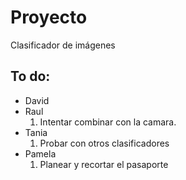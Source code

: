 # Proyecto
Clasificador de imágenes
## To do:  
- David  
- Raul  
  1. Intentar combinar con la camara.  
- Tania 
  1. Probar con otros clasificadores  
- Pamela  
  1. Planear y recortar el pasaporte
